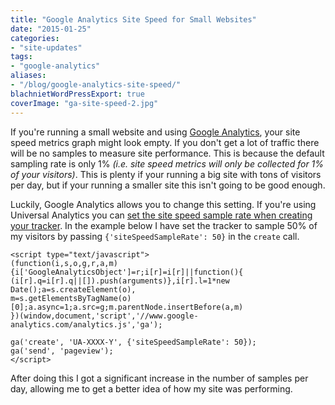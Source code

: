 ```yaml
---
title: "Google Analytics Site Speed for Small Websites"
date: "2015-01-25"
categories:
- "site-updates"
tags:
- "google-analytics"
aliases:
- "/blog/google-analytics-site-speed/"
blachnietWordPressExport: true
coverImage: "ga-site-speed-2.jpg"
---
```


If you're running a small website and using [Google Analytics](http://bit.ly/blachniet-ga), your site speed metrics graph might look empty. If you don't get a lot of traffic there will be no samples to measure site performance. This is because the default sampling rate is only 1% _(i.e. site speed metrics will only be collected for 1% of your visitors)_. This is plenty if your running a big site with tons of visitors per day, but if your running a smaller site this isn't going to be good enough.

Luckily, Google Analytics allows you to change this setting. If you're using Universal Analytics you can [set the site speed sample rate when creating your tracker](http://bit.ly/R4vl4g). In the example below I have set the tracker to sample 50% of my visitors by passing `{'siteSpeedSampleRate': 50}` in the `create` call.

```
<script type="text/javascript">
(function(i,s,o,g,r,a,m){i['GoogleAnalyticsObject']=r;i[r]=i[r]||function(){
(i[r].q=i[r].q||[]).push(arguments)},i[r].l=1*new Date();a=s.createElement(o),
m=s.getElementsByTagName(o)[0];a.async=1;a.src=g;m.parentNode.insertBefore(a,m)
})(window,document,'script','//www.google-analytics.com/analytics.js','ga');

ga('create', 'UA-XXXX-Y', {'siteSpeedSampleRate': 50});
ga('send', 'pageview');
</script>
```

After doing this I got a significant increase in the number of samples per day, allowing me to get a better idea of how my site was performing.
